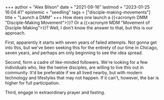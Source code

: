 +++
author = "Alex Bilson"
date = "2021-09-16"
lastmod = "2023-01-25 16:04:41"
epistemic = "seedling"
tags = ["disciple-making-movements"]
title = "Launch a DMM"
+++
How does one launch a {{<acronym DMM "Disciple-Making Movement">}}? Or a {{<acronym MDM "Movement of Disciple-Making">}}? Well, I don't know the answer to that, but this is our approach.

First, apparently it starts with seven years of failed attempts. Not gonna get into this, but we've been seeking this for the entirety of our time in Chicago, seven years, and perhaps am only beginning to see the idea spread.

Second, form a cadre of like-minded followers. We're looking for a few individuals who, like the twelve disciples, are willing to live this out in community. It'd be preferable if we all lived nearby, but with modern technology and lifestyles that may not happen. If it can't, however, the bar is higher for full participation.

Third, engage in extraordinary prayer and fasting.
